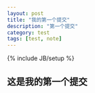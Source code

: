 ```yaml
---
layout: post
title: "我的第一个提交"
description: "第一个提交"
category: test
tags: [test, note]
---
```

{% include JB/setup %}

这是我的第一个提交
------------------
